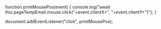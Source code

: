 function printMousePos(event) {
  console.log("await this.pageTempEmail.mouse.click("+event.clientX+", "+event.clientY+")");
}

document.addEventListener("click", printMousePos);
